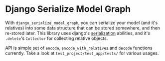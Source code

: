 Django Serialize Model Graph
============================

With `django_serialize_model_graph`, you can serialize your model (and
it's relatives) into some data structure that can be stored somewhere,
and then re-stored later. This library uses django's
[serialization][0] abilities, and it's `.delete`'s `Collector` for
collecting relative objects.

API is simple set of `encode`, `encode_with_relatives` and `decode`
functions currently. Take a look at `test_project/test_app/tests/` for
various usages.

[0]: https://docs.djangoproject.com/en/dev/topics/serialization/
